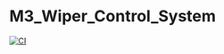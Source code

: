# M3_Wiper_Control_System

[![CI](https://github.com/27042000/M3_Wiper_Control_System/actions/workflows/main.yml/badge.svg)](https://github.com/27042000/M3_Wiper_Control_System/actions/workflows/main.yml)
